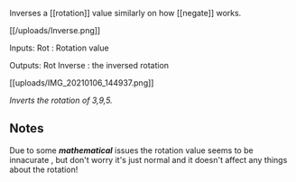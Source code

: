Inverses a [[rotation]] value similarly on how [[negate]] works.

[[/uploads/Inverse.png]]

Inputs:
Rot : Rotation value

Outputs:
Rot Inverse : the inversed rotation

[[uploads/IMG_20210106_144937.png]]

_Inverts the rotation of 3,9,5._

## Notes 

Due to some ***mathematical*** issues the rotation value seems  to be innacurate , but don't worry it's just normal and it doesn't affect any things about the rotation!